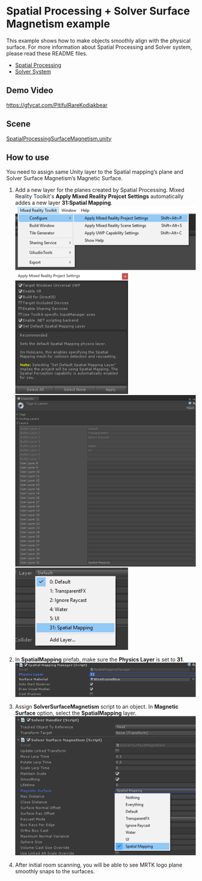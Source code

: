 # Spatial Processing + Solver Surface Magnetism example
This example shows how to make objects smoothly align with the physical surface. For more information about Spatial Processing and Solver system, please read these README files.
- [Spatial Processing](/Assets/MixedRealityToolkit/SpatialMapping/README.md)
- [Solver System](/Assets/MixedRealityToolkit-Examples/Utilities/Readme/README_SolverSystem.md)

## Demo Video
https://gfycat.com/PitifulRareKodiakbear

## Scene
[SpatialProcessingSurfaceMagnetism.unity](/Assets/HoloToolkit-Examples/SpatialMapping/Scenes/SpatialProcessingSurfaceMagnetism.unity)

## How to use 
You need to assign same Unity layer to the Spatial mapping’s plane and Solver Surface Magnetism’s Magnetic Surface.

1. Add a new layer for the planes created by Spatial Processing. Mixed Reality Toolkit's **Apply Mixed Reality Projcet Settings** automatically addes a new layer **31:Spatial Mapping**.<img src="/External/ReadMeImages/MRTK_SurfaceMagnetism1.png" width="550"> <img src="/External/ReadMeImages/MRTK_SurfaceMagnetism2.png" width="300"> <img src="/External/ReadMeImages/MRTK_SurfaceMagnetism3.png" width="550"> <img src="/External/ReadMeImages/MRTK_SurfaceMagnetism4.png" width="300">

2. In **SpatialMapping** prefab, make sure the **Physics Layer** is set to **31**. <br/><img src="/External/ReadMeImages/MRTK_SurfaceMagnetism5.png" width="550">

3. Assign **SolverSurfaceMagnetism** script to an object. In **Magnetic Surface** option, select the **SpatialMapping** layer. <br/><img src="/External/ReadMeImages/MRTK_SurfaceMagnetism6.png" width="550">

4. After initial room scanning, you will be able to see MRTK logo plane smoothly snaps to the surfaces.

 

